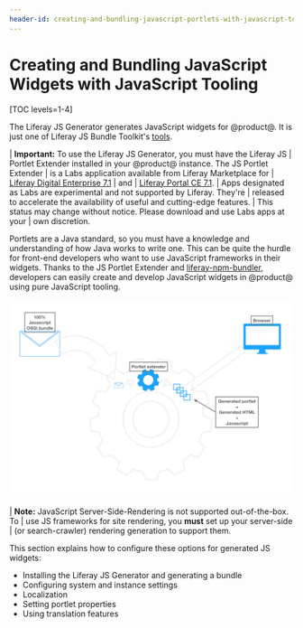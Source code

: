 ```yaml
---
header-id: creating-and-bundling-javascript-portlets-with-javascript-tooling
---
```


# Creating and Bundling JavaScript Widgets with JavaScript Tooling

[TOC levels=1-4]

The Liferay JS Generator generates JavaScript widgets for @product@. It is 
just one of Liferay JS Bundle Toolkit's 
[tools](https://github.com/liferay/liferay-npm-build-tools/tree/master/packages). 

| **Important:** To use the Liferay JS Generator, you must have the Liferay JS
| Portlet Extender installed in your @product@ instance. The JS Portlet Extender
| is a Labs application available from Liferay Marketplace for
| [Liferay Digital Enterprise 7.1](https://web.liferay.com/marketplace/-/mp/application/115543020)
| and
| [Liferay Portal CE 7.1](https://web.liferay.com/marketplace/-/mp/application/115542926).
| Apps designated as Labs are experimental and not supported by Liferay. They're
| released to accelerate the availability of useful and cutting-edge features.
| This status may change without notice. Please download and use Labs apps at your
| own discretion.

Portlets are a Java standard, so you must have a knowledge and understanding of 
how Java works to write one. This can be quite the hurdle for front-end 
developers who want to use JavaScript frameworks in their widgets. Thanks to 
the JS Portlet Extender and 
[liferay-npm-bundler](/docs/7-1/reference/-/knowledge_base/r/liferay-npm-bundler), 
developers can easily create and develop JavaScript widgets in @product@ using 
pure JavaScript tooling. 

![Figure 1: The JS Portlet Extender lets you use pure JavaScript tooling to write widgets.](../../../images/extender-lifecycle.png)

| **Note:** JavaScript Server-Side-Rendering is not supported out-of-the-box. To
| use JS frameworks for site rendering, you **must** set up your server-side
| (or search-crawler) rendering generation to support them.

This section explains how to configure these options for generated JS widgets: 

- Installing the Liferay JS Generator and generating a bundle
- Configuring system and instance settings
- Localization
- Setting portlet properties
- Using translation features
